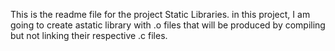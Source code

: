 This is the readme file for the project Static Libraries. in this project, I am going to create astatic library with .o files that will be produced by compiling but not linking their respective .c files.
